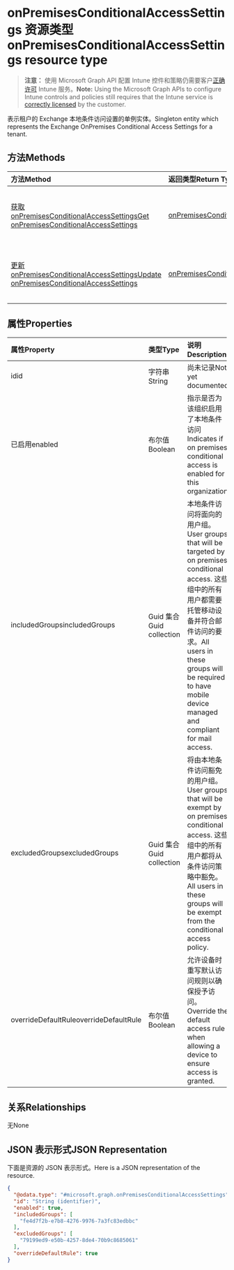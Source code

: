 # <a name="onpremisesconditionalaccesssettings-resource-type"></a><span data-ttu-id="a5e4b-101">onPremisesConditionalAccessSettings 资源类型</span><span class="sxs-lookup"><span data-stu-id="a5e4b-101">onPremisesConditionalAccessSettings resource type</span></span>

> <span data-ttu-id="a5e4b-102">**注意：** 使用 Microsoft Graph API 配置 Intune 控件和策略仍需要客户[正确许可](https://go.microsoft.com/fwlink/?linkid=839381) Intune 服务。</span><span class="sxs-lookup"><span data-stu-id="a5e4b-102">**Note:** Using the Microsoft Graph APIs to configure Intune controls and policies still requires that the Intune service is [correctly licensed](https://go.microsoft.com/fwlink/?linkid=839381) by the customer.</span></span>

<span data-ttu-id="a5e4b-103">表示租户的 Exchange 本地条件访问设置的单例实体。</span><span class="sxs-lookup"><span data-stu-id="a5e4b-103">Singleton entity which represents the Exchange OnPremises Conditional Access Settings for a tenant.</span></span>
## <a name="methods"></a><span data-ttu-id="a5e4b-104">方法</span><span class="sxs-lookup"><span data-stu-id="a5e4b-104">Methods</span></span>
|<span data-ttu-id="a5e4b-105">方法</span><span class="sxs-lookup"><span data-stu-id="a5e4b-105">Method</span></span>|<span data-ttu-id="a5e4b-106">返回类型</span><span class="sxs-lookup"><span data-stu-id="a5e4b-106">Return Type</span></span>|<span data-ttu-id="a5e4b-107">说明</span><span class="sxs-lookup"><span data-stu-id="a5e4b-107">Description</span></span>|
|:---|:---|:---|
|[<span data-ttu-id="a5e4b-108">获取 onPremisesConditionalAccessSettings</span><span class="sxs-lookup"><span data-stu-id="a5e4b-108">Get onPremisesConditionalAccessSettings</span></span>](../api/intune_onboarding_onpremisesconditionalaccesssettings_get.md)|[<span data-ttu-id="a5e4b-109">onPremisesConditionalAccessSettings</span><span class="sxs-lookup"><span data-stu-id="a5e4b-109">onPremisesConditionalAccessSettings</span></span>](../resources/intune_onboarding_onpremisesconditionalaccesssettings.md)|<span data-ttu-id="a5e4b-110">读取 [onPremisesConditionalAccessSettings](../resources/intune_onboarding_onpremisesconditionalaccesssettings.md) 对象的属性和关系。</span><span class="sxs-lookup"><span data-stu-id="a5e4b-110">Read properties and relationships of the [onPremisesConditionalAccessSettings](../resources/intune_onboarding_onpremisesconditionalaccesssettings.md) object.</span></span>|
|[<span data-ttu-id="a5e4b-111">更新 onPremisesConditionalAccessSettings</span><span class="sxs-lookup"><span data-stu-id="a5e4b-111">Update onPremisesConditionalAccessSettings</span></span>](../api/intune_onboarding_onpremisesconditionalaccesssettings_update.md)|[<span data-ttu-id="a5e4b-112">onPremisesConditionalAccessSettings</span><span class="sxs-lookup"><span data-stu-id="a5e4b-112">onPremisesConditionalAccessSettings</span></span>](../resources/intune_onboarding_onpremisesconditionalaccesssettings.md)|<span data-ttu-id="a5e4b-113">更新 [onPremisesConditionalAccessSettings](../resources/intune_onboarding_onpremisesconditionalaccesssettings.md) 对象的属性。</span><span class="sxs-lookup"><span data-stu-id="a5e4b-113">Update the properties of a [onPremisesConditionalAccessSettings](../resources/intune_onboarding_onpremisesconditionalaccesssettings.md) object.</span></span>|

## <a name="properties"></a><span data-ttu-id="a5e4b-114">属性</span><span class="sxs-lookup"><span data-stu-id="a5e4b-114">Properties</span></span>
|<span data-ttu-id="a5e4b-115">属性</span><span class="sxs-lookup"><span data-stu-id="a5e4b-115">Property</span></span>|<span data-ttu-id="a5e4b-116">类型</span><span class="sxs-lookup"><span data-stu-id="a5e4b-116">Type</span></span>|<span data-ttu-id="a5e4b-117">说明</span><span class="sxs-lookup"><span data-stu-id="a5e4b-117">Description</span></span>|
|:---|:---|:---|
|<span data-ttu-id="a5e4b-118">id</span><span class="sxs-lookup"><span data-stu-id="a5e4b-118">id</span></span>|<span data-ttu-id="a5e4b-119">字符串</span><span class="sxs-lookup"><span data-stu-id="a5e4b-119">String</span></span>|<span data-ttu-id="a5e4b-120">尚未记录</span><span class="sxs-lookup"><span data-stu-id="a5e4b-120">Not yet documented</span></span>|
|<span data-ttu-id="a5e4b-121">已启用</span><span class="sxs-lookup"><span data-stu-id="a5e4b-121">enabled</span></span>|<span data-ttu-id="a5e4b-122">布尔值</span><span class="sxs-lookup"><span data-stu-id="a5e4b-122">Boolean</span></span>|<span data-ttu-id="a5e4b-123">指示是否为该组织启用了本地条件访问</span><span class="sxs-lookup"><span data-stu-id="a5e4b-123">Indicates if on premises conditional access is enabled for this organization</span></span>|
|<span data-ttu-id="a5e4b-124">includedGroups</span><span class="sxs-lookup"><span data-stu-id="a5e4b-124">includedGroups</span></span>|<span data-ttu-id="a5e4b-125">Guid 集合</span><span class="sxs-lookup"><span data-stu-id="a5e4b-125">Guid collection</span></span>|<span data-ttu-id="a5e4b-126">本地条件访问将面向的用户组。</span><span class="sxs-lookup"><span data-stu-id="a5e4b-126">User groups that will be targeted by on premises conditional access.</span></span> <span data-ttu-id="a5e4b-127">这些组中的所有用户都需要托管移动设备并符合邮件访问的要求。</span><span class="sxs-lookup"><span data-stu-id="a5e4b-127">All users in these groups will be required to have mobile device managed and compliant for mail access.</span></span>|
|<span data-ttu-id="a5e4b-128">excludedGroups</span><span class="sxs-lookup"><span data-stu-id="a5e4b-128">excludedGroups</span></span>|<span data-ttu-id="a5e4b-129">Guid 集合</span><span class="sxs-lookup"><span data-stu-id="a5e4b-129">Guid collection</span></span>|<span data-ttu-id="a5e4b-130">将由本地条件访问豁免的用户组。</span><span class="sxs-lookup"><span data-stu-id="a5e4b-130">User groups that will be exempt by on premises conditional access.</span></span> <span data-ttu-id="a5e4b-131">这些组中的所有用户都将从条件访问策略中豁免。</span><span class="sxs-lookup"><span data-stu-id="a5e4b-131">All users in these groups will be exempt from the conditional access policy.</span></span>|
|<span data-ttu-id="a5e4b-132">overrideDefaultRule</span><span class="sxs-lookup"><span data-stu-id="a5e4b-132">overrideDefaultRule</span></span>|<span data-ttu-id="a5e4b-133">布尔值</span><span class="sxs-lookup"><span data-stu-id="a5e4b-133">Boolean</span></span>|<span data-ttu-id="a5e4b-134">允许设备时重写默认访问规则以确保授予访问。</span><span class="sxs-lookup"><span data-stu-id="a5e4b-134">Override the default access rule when allowing a device to ensure access is granted.</span></span>|

## <a name="relationships"></a><span data-ttu-id="a5e4b-135">关系</span><span class="sxs-lookup"><span data-stu-id="a5e4b-135">Relationships</span></span>
<span data-ttu-id="a5e4b-136">无</span><span class="sxs-lookup"><span data-stu-id="a5e4b-136">None</span></span>
## <a name="json-representation"></a><span data-ttu-id="a5e4b-137">JSON 表示形式</span><span class="sxs-lookup"><span data-stu-id="a5e4b-137">JSON Representation</span></span>
<span data-ttu-id="a5e4b-138">下面是资源的 JSON 表示形式。</span><span class="sxs-lookup"><span data-stu-id="a5e4b-138">Here is a JSON representation of the resource.</span></span>
<!--{
  "blockType": "resource",
  "keyProperty": "id",
  "baseType": "microsoft.graph.entity",
  "@odata.type": "microsoft.graph.onPremisesConditionalAccessSettings"
}-->
``` json
{
  "@odata.type": "#microsoft.graph.onPremisesConditionalAccessSettings",
  "id": "String (identifier)",
  "enabled": true,
  "includedGroups": [
    "fe4d7f2b-e7b8-4276-9976-7a3fc83edbbc"
  ],
  "excludedGroups": [
    "79199ed9-e50b-4257-8de4-70b9c8685061"
  ],
  "overrideDefaultRule": true
}
```



